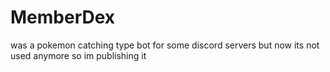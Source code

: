 # MemberDex

was a pokemon catching type bot for some discord servers but now its not used anymore so im publishing it

